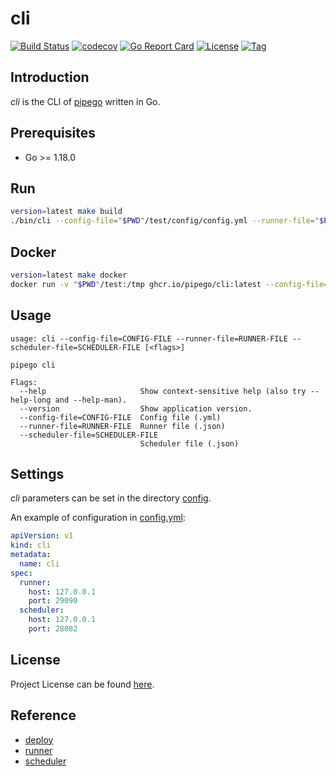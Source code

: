 # cli

[![Build Status](https://github.com/pipego/cli/workflows/ci/badge.svg?branch=main&event=push)](https://github.com/pipego/cli/actions?query=workflow%3Aci)
[![codecov](https://codecov.io/gh/pipego/cli/branch/main/graph/badge.svg?token=NODHGUZJ9X)](https://codecov.io/gh/pipego/cli)
[![Go Report Card](https://goreportcard.com/badge/github.com/pipego/cli)](https://goreportcard.com/report/github.com/pipego/cli)
[![License](https://img.shields.io/github/license/pipego/cli.svg)](https://github.com/pipego/cli/blob/main/LICENSE)
[![Tag](https://img.shields.io/github/tag/pipego/cli.svg)](https://github.com/pipego/cli/tags)



## Introduction

*cli* is the CLI of [pipego](https://github.com/pipego) written in Go.



## Prerequisites

- Go >= 1.18.0



## Run

```bash
version=latest make build
./bin/cli --config-file="$PWD"/test/config/config.yml --runner-file="$PWD"/test/data/runner.json --scheduler-file="$PWD"/test/data/scheduler.json
```



## Docker

```bash
version=latest make docker
docker run -v "$PWD"/test:/tmp ghcr.io/pipego/cli:latest --config-file=/tmp/config/config.yml --runner-file=/tmp/data/runner.json --scheduler-file=/tmp/data/scheduler.json
```



## Usage

```
usage: cli --config-file=CONFIG-FILE --runner-file=RUNNER-FILE --scheduler-file=SCHEDULER-FILE [<flags>]

pipego cli

Flags:
  --help                     Show context-sensitive help (also try --help-long and --help-man).
  --version                  Show application version.
  --config-file=CONFIG-FILE  Config file (.yml)
  --runner-file=RUNNER-FILE  Runner file (.json)
  --scheduler-file=SCHEDULER-FILE
                             Scheduler file (.json)
```



## Settings

*cli* parameters can be set in the directory [config](https://github.com/pipego/cli/blob/main/config).

An example of configuration in [config.yml](https://github.com/pipego/cli/blob/main/config/config.yml):

```yaml
apiVersion: v1
kind: cli
metadata:
  name: cli
spec:
  runner:
    host: 127.0.0.1
    port: 29090
  scheduler:
    host: 127.0.0.1
    port: 28082
```



## License

Project License can be found [here](LICENSE).



## Reference

- [deploy](https://github.com/pipego/deploy)
- [runner](https://github.com/pipego/runner)
- [scheduler](https://github.com/pipego/scheduler)
